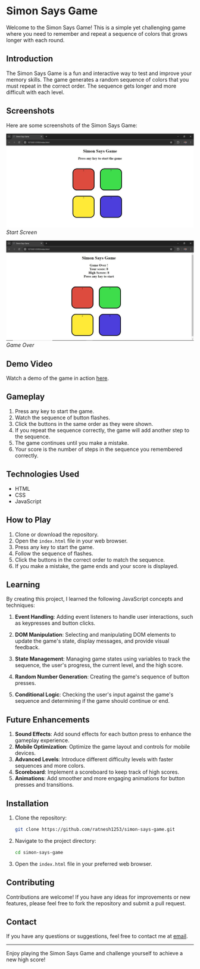 # Simon Says Game

Welcome to the Simon Says Game! This is a simple yet challenging game where you need to remember and repeat a sequence of colors that grows longer with each round.

## Introduction

The Simon Says Game is a fun and interactive way to test and improve your memory skills. The game generates a random sequence of colors that you must repeat in the correct order. The sequence gets longer and more difficult with each level.

## Screenshots

Here are some screenshots of the Simon Says Game:

![Start Screen](assets/screenshot1.JPG)
*Start Screen*

![Game Over](assets/screenshot2.JPG)
*Game Over*

## Demo Video

Watch a demo of the game in action [here](https://drive.google.com/file/d/1uhyRg7vMfnCHTIoZleZTsEydUmlxzrv5/view?usp=sharing).

## Gameplay

1. Press any key to start the game.
2. Watch the sequence of button flashes.
3. Click the buttons in the same order as they were shown.
4. If you repeat the sequence correctly, the game will add another step to the sequence.
5. The game continues until you make a mistake.
6. Your score is the number of steps in the sequence you remembered correctly.

## Technologies Used

- HTML
- CSS
- JavaScript

## How to Play

1. Clone or download the repository.
2. Open the `index.html` file in your web browser.
3. Press any key to start the game.
4. Follow the sequence of flashes.
5. Click the buttons in the correct order to match the sequence.
6. If you make a mistake, the game ends and your score is displayed.

## Learning

By creating this project, I learned the following JavaScript concepts and techniques:

1. **Event Handling**: Adding event listeners to handle user interactions, such as keypresses and button clicks.

2. **DOM Manipulation**: Selecting and manipulating DOM elements to update the game's state, display messages, and provide visual feedback.

3. **State Management**: Managing game states using variables to track the sequence, the user's progress, the current level, and the high score.
    
4. **Random Number Generation**: Creating the game's sequence of button presses.
    
5. **Conditional Logic**: Checking the user's input against the game's sequence and determining if the game should continue or end.
   
## Future Enhancements

1. **Sound Effects**: Add sound effects for each button press to enhance the gameplay experience.
2. **Mobile Optimization**: Optimize the game layout and controls for mobile devices.
3. **Advanced Levels**: Introduce different difficulty levels with faster sequences and more colors.
4. **Scoreboard**: Implement a scoreboard to keep track of high scores.
5. **Animations**: Add smoother and more engaging animations for button presses and transitions.

## Installation

1. Clone the repository:
    ```bash
    git clone https://github.com/ratnesh1253/simon-says-game.git
    ```
2. Navigate to the project directory:
    ```bash
    cd simon-says-game
    ```
3. Open the `index.html` file in your preferred web browser.

## Contributing

Contributions are welcome! If you have any ideas for improvements or new features, please feel free to fork the repository and submit a pull request. 

## Contact

If you have any questions or suggestions, feel free to contact me at [email](mailto:ratneshkshirsagar1253@gmail.com).

---

Enjoy playing the Simon Says Game and challenge yourself to achieve a new high score!
```
